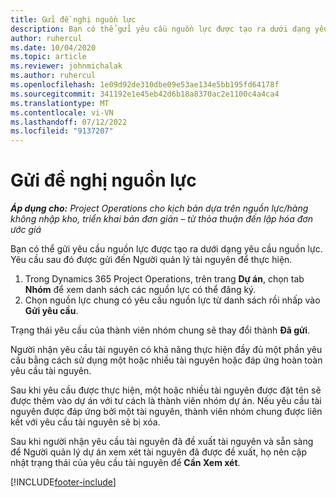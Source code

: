```yaml
---
title: Gửi đề nghị nguồn lực
description: Bạn có thể gửi yêu cầu nguồn lực được tạo ra dưới dạng yêu cầu nguồn lực. Yêu cầu sau đó được gửi đến Người quản lý tài nguyên để thực hiện.
author: ruhercul
ms.date: 10/04/2020
ms.topic: article
ms.reviewer: johnmichalak
ms.author: ruhercul
ms.openlocfilehash: 1e09d92de310dbe09e53ae134e5bb195fd64178f
ms.sourcegitcommit: 341192e1e45eb42d6b18a8370ac2e1100c4a4ca4
ms.translationtype: MT
ms.contentlocale: vi-VN
ms.lasthandoff: 07/12/2022
ms.locfileid: "9137207"
---
```

# <a name="submit-a-resource-request"></a>Gửi đề nghị nguồn lực

_**Áp dụng cho:** Project Operations cho kịch bản dựa trên nguồn lực/hàng không nhập kho, triển khai bản đơn giản – từ thỏa thuận đến lập hóa đơn ước giá_

Bạn có thể gửi yêu cầu nguồn lực được tạo ra dưới dạng yêu cầu nguồn lực. Yêu cầu sau đó được gửi đến Người quản lý tài nguyên để thực hiện.

1. Trong Dynamics 365 Project Operations, trên trang **Dự án**, chọn tab **Nhóm** để xem danh sách các nguồn lực có thể đăng ký. 
2. Chọn nguồn lực chung có yêu cầu nguồn lực từ danh sách rồi nhấp vào **Gửi yêu cầu**.

Trạng thái yêu cầu của thành viên nhóm chung sẽ thay đổi thành **Đã gửi**.

Người nhận yêu cầu tài nguyên có khả năng thực hiện đầy đủ một phần yêu cầu bằng cách sử dụng một hoặc nhiều tài nguyên hoặc đáp ứng hoàn toàn yêu cầu tài nguyên.

Sau khi yêu cầu được thực hiện, một hoặc nhiều tài nguyên được đặt tên sẽ được thêm vào dự án với tư cách là thành viên nhóm dự án. Nếu yêu cầu tài nguyên được đáp ứng bởi một tài nguyên, thành viên nhóm chung được liên kết với yêu cầu tài nguyên sẽ bị xóa. 

Sau khi người nhận yêu cầu tài nguyên đã đề xuất tài nguyên và sẵn sàng để Người quản lý dự án xem xét tài nguyên đã được đề xuất, họ nên cập nhật trạng thái của yêu cầu tài nguyên để **Cần Xem xét**.


[!INCLUDE[footer-include](../includes/footer-banner.md)]
